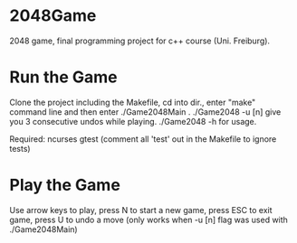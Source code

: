 # 2048Game
2048 game, final programming project for c++ course (Uni. Freiburg).

Run the Game
============
Clone the project including the Makefile, cd into dir., enter "make" command line and then enter ./Game2048Main .
./Game2048 -u [n] give you 3 consecutive undos while playing.
./Game2048 -h for usage.

Required:
  ncurses
  gtest  (comment all 'test' out in the Makefile to ignore tests)
  
Play the Game
=============
Use arrow keys to play, press N to start a new game, press ESC to exit game, press U to undo a move (only works when -u [n] flag was used with ./Game2048Main)
